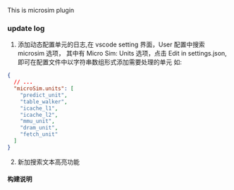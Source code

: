 This is microsim plugin

### update log

1. 添加动态配置单元的日志,在 vscode setting 界面，User 配置中搜索 microsim 选项，
   其中有 Micro Sim: Units 选项，点击 Edit in settings.json, 即可在配置文件中以字符串数组形式添加需要处理的单元
   如:

```json
{
  // ...
  "microSim.units": [
    "predict_unit",
    "table_walker",
    "icache_l1",
    "icache_l2",
    "mmu_unit",
    "dram_unit",
    "fetch_unit"
  ]
}
```

2. 新加搜索文本高亮功能

#### 构建说明


